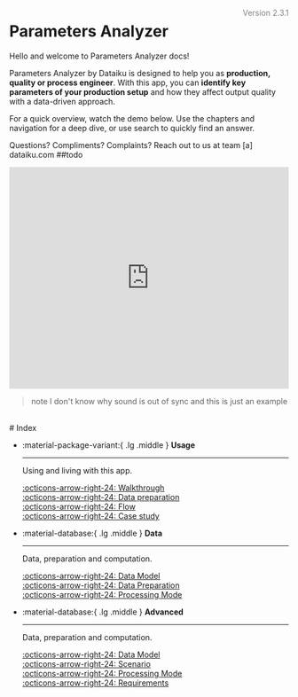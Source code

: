 <span id="version" style="color: grey; float: right">Version 2.3.1</span>
# Parameters Analyzer

Hello and welcome to Parameters Analyzer docs! 

Parameters Analyzer by Dataiku is designed to help you as **production, quality or process engineer**. With this app, you can  **identify key parameters of your production setup** and how they affect output quality with a data-driven approach.

For a quick overview, watch the demo below. Use the chapters and navigation for a deep dive, or use search to quickly find an answer. 

Questions? Compliments? Complaints? Reach out to us at team [a] dataiku.com ##todo

<div class="video-container">
    <iframe width="100%" height="400" src="https://www.youtube.com/embed/9T_S2kgCQ1U" frameborder="0" allowfullscreen></iframe>
</div>

> note I don't know why sound is out of sync and this is just an example

<br />
# Index

<div class="grid cards" markdown style="grid-template-columns: 1fr 1fr 1fr;">

-   :material-package-variant:{ .lg .middle } __Usage__

    ---
    
    Using and living with this app.
    
    [:octicons-arrow-right-24: Walkthrough](walkthrough.md) <br />
    [:octicons-arrow-right-24: Data preparation](data-prep.md) <br />
    [:octicons-arrow-right-24: Flow](flow.md) <br />
    [:octicons-arrow-right-24: Case study](case-study.md) <br />


-   :material-database:{ .lg .middle } __Data__

    ---
    
    Data, preparation and computation.
    
    [:octicons-arrow-right-24: Data Model](data-model.md) <br />
    [:octicons-arrow-right-24: Data Preparation](data-prep.md) <br />
    [:octicons-arrow-right-24: Processing Mode](processing-mode.md) <br />

-   :material-database:{ .lg .middle } __Advanced__

    ---
    
    Data, preparation and computation.
    
    [:octicons-arrow-right-24: Data Model](data-model.md) <br />
    [:octicons-arrow-right-24: Scenario](scenario.md) <br />
    [:octicons-arrow-right-24: Processing Mode](processing-mode.md) <br />
    [:octicons-arrow-right-24: Requirements](technical-requirements.md) <br />
    

</div>